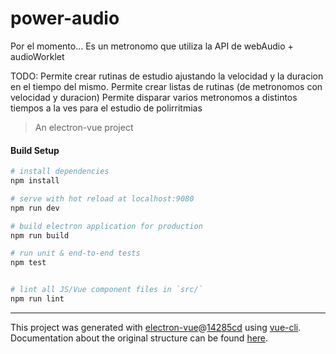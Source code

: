 # power-audio

Por el momento...
Es un metronomo que utiliza la API de webAudio + audioWorklet

TODO:
Permite crear rutinas de estudio ajustando la velocidad y la duracion en el tiempo del mismo.
Permite crear listas de rutinas (de metronomos con velocidad y duracion)
Permite disparar varios metronomos a distintos tiempos a la ves para el estudio de polirritmias

> An electron-vue project

#### Build Setup

``` bash
# install dependencies
npm install

# serve with hot reload at localhost:9080
npm run dev

# build electron application for production
npm run build

# run unit & end-to-end tests
npm test


# lint all JS/Vue component files in `src/`
npm run lint

```

---

This project was generated with [electron-vue](https://github.com/SimulatedGREG/electron-vue)@[14285cd](https://github.com/SimulatedGREG/electron-vue/tree/14285cdcdad6b1e69cf29a68162756274ec0f407) using [vue-cli](https://github.com/vuejs/vue-cli). Documentation about the original structure can be found [here](https://simulatedgreg.gitbooks.io/electron-vue/content/index.html).
